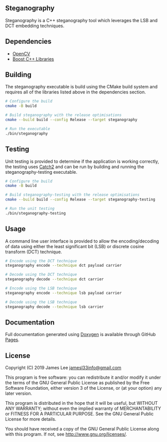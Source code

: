 Steganography
-------------
Steganography is a C++ steganography tool which leverages the LSB and DCT
embedding techniques.

Dependencies
------------
- [OpenCV](https://opencv.org/)
- [Boost C++ Libraries](https://www.boost.org/)

Building
--------
The steganography executable is build using the CMake build system and requires
all of the libraries listed above in the dependencies section.

```sh
# Configure the build
cmake -B build

# Build steganography with the release optimisations
cmake --build build --config Release --target steganography

# Run the executable
./bin/steganography
```

Testing
-------
Unit testing is provided to determine if the application is working correctly,
the testing uses [Catch2](https://github.com/catchorg/Catch2) and can be run by
building and running the steganography-testing executable.

```sh
# Configure the build
cmake -B build

# Build steganography-testing with the release optimisations
cmake --build build --config Release --target steganography-testing

# Run the unit testing
./bin/steganography-testing
```

Usage
-----
A command line user interface is provided to allow the encoding/decoding of
data using either the least significant bit (LSB) or discrete cosine transform
(DCT) technique.

```sh
# Encode using the DCT technique
steganography encode --technique dct payload carrier

# Decode using the DCT technique
steganography decode --technique dct carrier

# Encode using the LSB technique
steganography encode --technique lsb payload carrier

# Decode using the LSB technique
steganography decode --technique lsb carrier
```

Documentation
-------------
Full documentation generated using [Doxygen](http://www.doxygen.nl/) is
available through GitHub
[Pages](https://github.coventry.ac.uk/pages/leej64/steganography/).

License
-------
Copyright (C) 2019 James Lee <jamesl33info@gmail.com>

This program is free software: you can redistribute it and/or modify
it under the terms of the GNU General Public License as published by
the Free Software Foundation, either version 3 of the License, or
(at your option) any later version.

This program is distributed in the hope that it will be useful,
but WITHOUT ANY WARRANTY; without even the implied warranty of
MERCHANTABILITY or FITNESS FOR A PARTICULAR PURPOSE.  See the
GNU General Public License for more details.

You should have received a copy of the GNU General Public License
along with this program.  If not, see <http://www.gnu.org/licenses/>.
